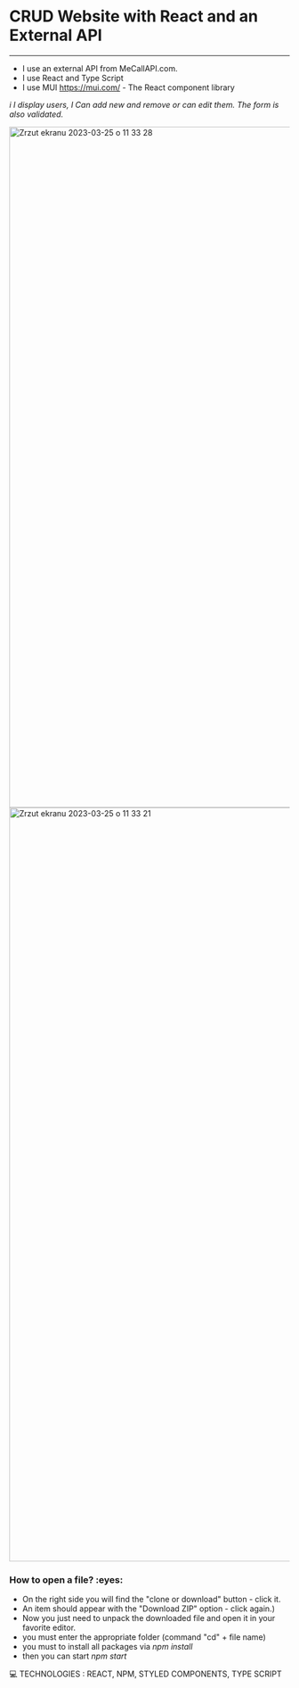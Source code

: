 
<h1> CRUD Website with React and an External API </h1>

-------

- I use an external API from MeCallAPI.com.
- I use React and Type Script
- I use MUI https://mui.com/ -  The React component library 



*i  I display users, I Can add new and remove or can edit them. The form is also validated.*


<img width="1221" alt="Zrzut ekranu 2023-03-25 o 11 33 28" src="https://user-images.githubusercontent.com/59742201/227718781-bc5a4b83-841b-4fd9-a1fb-eda7c656c00e.png">
<img width="1352" alt="Zrzut ekranu 2023-03-25 o 11 33 21" src="https://user-images.githubusercontent.com/59742201/227718783-a4e22651-a47c-4f09-8d90-a2146ad592fd.png">



<h3>How to open a file? :eyes: </h3>

* On the right side you will find the "clone or download" button - click it.
* An item should appear with the "Download ZIP" option - click again.)
* Now you just need to unpack the downloaded file and open it in your favorite editor.
* you must enter the appropriate folder (command "cd" + file name)
* you must to install all packages via *npm install*
* then you can start *npm start*



:computer: TECHNOLOGIES :  REACT, NPM, STYLED COMPONENTS, TYPE SCRIPT





